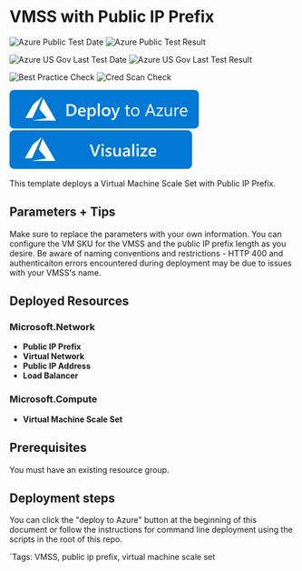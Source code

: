 # VMSS with Public IP Prefix 

![Azure Public Test Date](https://azurequickstartsservice.blob.core.windows.net/badges/101-vmms-with-public-ip-prefix/PublicLastTestDate.svg)
![Azure Public Test Result](https://azurequickstartsservice.blob.core.windows.net/badges/101-vmms-with-public-ip-prefix/PublicDeployment.svg)

![Azure US Gov Last Test Date](https://azurequickstartsservice.blob.core.windows.net/badges/101-vmms-with-public-ip-prefix/FairfaxLastTestDate.svg)
![Azure US Gov Last Test Result](https://azurequickstartsservice.blob.core.windows.net/badges/101-vmms-with-public-ip-prefix/FairfaxDeployment.svg)

![Best Practice Check](https://azurequickstartsservice.blob.core.windows.net/badges/101-vmms-with-public-ip-prefix/BestPracticeResult.svg)
![Cred Scan Check](https://azurequickstartsservice.blob.core.windows.net/badges/101-vmms-with-public-ip-prefix/CredScanResult.svg)

[![Deploy To Azure](https://raw.githubusercontent.com/Azure/azure-quickstart-templates/master/1-CONTRIBUTION-GUIDE/images/deploytoazure.svg?sanitize=true)]("https://portal.azure.com/#create/Microsoft.Template/uri/https%3A%2F%2Fraw.githubusercontent.com%2FAzure%2Fazure-quickstart-templates%2Fmaster%2F101-vmms-with-public-ip-prefix%2Fazuredeploy.json")  [![Visualize](https://raw.githubusercontent.com/Azure/azure-quickstart-templates/master/1-CONTRIBUTION-GUIDE/images/visualizebutton.svg?sanitize=true)]("http://armviz.io/#/?load=https%3A%2F%2Fraw.githubusercontent.com%2FAzure%2Fazure-quickstart-templates%2Fmaster%2F101-vmms-with-public-ip-prefix%2Fazuredeploy.json")






This template deploys a Virtual Machine Scale Set with Public IP Prefix. 

## Parameters + Tips
Make sure to replace the parameters with your own information. You can configure the VM SKU for the VMSS and the public IP prefix length as you desire. Be aware of naming conventions and restrictions - HTTP 400 and authenticaiton errors encountered during deployment may be due to issues with your VMSS's name.  



## Deployed Resources

### Microsoft.Network
+ **Public IP Prefix**
+ **Virtual Network**
+ **Public IP Address**
+ **Load Balancer**

### Microsoft.Compute
+ **Virtual Machine Scale Set**

## Prerequisites

You must have an existing resource group. 

## Deployment steps

You can click the "deploy to Azure" button at the beginning of this document or follow the instructions for command line deployment using the scripts in the root of this repo.

`Tags: VMSS, public ip prefix, virtual machine scale set
